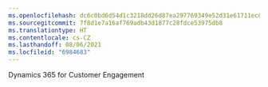 ```yaml
---
ms.openlocfilehash: dc6c0bd6d54d1c3218dd26d87ea297769349e52d31e61711ec014a4e1ad27fc0
ms.sourcegitcommit: 7f8d1e7a16af769adb43d1877c28fdce53975db8
ms.translationtype: HT
ms.contentlocale: cs-CZ
ms.lasthandoff: 08/06/2021
ms.locfileid: "6984683"
---
```

Dynamics 365 for Customer Engagement
